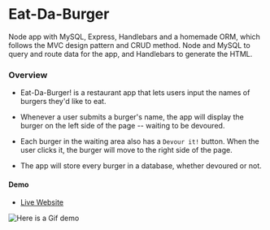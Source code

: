 # Eat-Da-Burger
Node app with MySQL, Express, Handlebars and a homemade ORM, which follows the MVC design pattern and CRUD method.
 Node and MySQL to query and route data for the app, and Handlebars to generate the HTML.
### Overview

* Eat-Da-Burger! is a restaurant app that lets users input the names of burgers they'd like to eat.

* Whenever a user submits a burger's name, the app will display the burger on the left side of the page -- waiting to be devoured.

* Each burger in the waiting area also has a `Devour it!` button. When the user clicks it, the burger will move to the right side of the page.

* The app will store every burger in a database, whether devoured or not.

#### Demo
- [Live Website](https://sheltered-dawn-17863.herokuapp.com/)

![Here is a Gif demo](/public/assets/images/demo.gif)